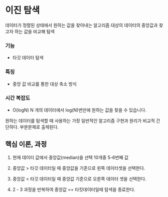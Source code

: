 # 이진 탐색
데이터가 정렬된 상태에서 원하는 값을 찾아내는 알고리즘
대상의 데이터의 중앙값과 찾고자 하는 값을 비교해 탐색
### 기능
* 타깃 데이터 탐색

### 특징
* 중앙 값 비교를 통한 대상 축소 방식

### 시간 복잡도
 * O(logN) N 개의 데이터에서 log(N)번만에 원하는 값을 찾을 수 있습니다.  

원하는 데이터를 탐색할 때 사용하는 가장 일반적인 알고리즘 구현과 원리가 비교적 간단하다. 부분문제로 출제된다.

## 핵심 이론, 과정
1. 현재 데이터 값에서 중앙값(median)을 선택 10개중 5-6번째 값

2. 중앙값 > 타깃 데이터일 때 중앙값을 기준으로 왼쪽 데이터셋을 선택한다.

3. 중앙값 < 타깃 데이터일 때 중앙값 기준으로 오른쪽 데이터 셋을 선택한다.

4. 2 - 3 과정을 반복하여 중앙값 == 타킷데이터일때 탐색을 종료한다.

